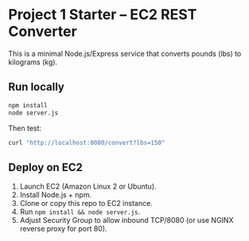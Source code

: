 # Project 1 Starter – EC2 REST Converter

This is a minimal Node.js/Express service that converts pounds (lbs) to kilograms (kg).

## Run locally

```bash
npm install
node server.js
```

Then test:

```bash
curl "http://localhost:8080/convert?lbs=150"
```

## Deploy on EC2

1. Launch EC2 (Amazon Linux 2 or Ubuntu).
2. Install Node.js + npm.
3. Clone or copy this repo to EC2 instance.
4. Run `npm install && node server.js`.
5. Adjust Security Group to allow inbound TCP/8080 (or use NGINX reverse proxy for port 80).
